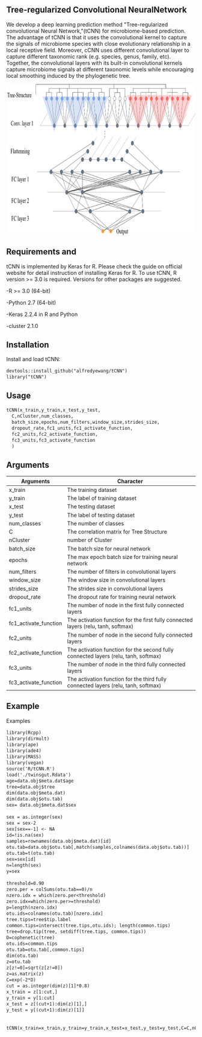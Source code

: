 ## Tree-regularized Convolutional NeuralNetwork
We develop a deep learning prediction method "Tree-regularized convolutional Neural Network,"(tCNN) for microbiome-based prediction. The advantage of tCNN is that it uses the convolutional kernel to capture the signals of microbiome species with close evolutionary relationship in a local receptive field. Moreover, cCNN uses different convolutional layer to capture different taxonomic rank (e.g. species, genus, family, etc). Together, the convolutional layers with its built-in convolutional kernels capture microbiome signals at different taxonomic levels while encouraging local smoothing induced by the phylogenetic tree.


<center>

<div align=center><img width="600" height="400" src="https://raw.githubusercontent.com/alfredyewang/tCNN/master/docs/Architecture.jpg"/></div>
</center>  

## Requirements and

tCNN is implemented by Keras for R. Please check the guide on official website for detail instruction of installing Keras for R. To use tCNN, R version >= 3.0 is required. Versions for other packages are suggested.

-R >= 3.0 (64-bit)

-Python 2.7 (64-bit)

-Keras 2.2.4 in R and Python

-cluster 2.1.0

## Installation
Install and load tCNN:
```
devtools::install_github("alfredyewang/tCNN")
library("tCNN")
```
## Usage

```
tCNN(x_train,y_train,x_test,y_test,
  C,nCluster,num_classes,
  batch_size,epochs,num_filters,window_size,strides_size,
  dropout_rate,fc1_units,fc1_activate_function,
  fc2_units,fc2_activate_function,
  fc3_units,fc3_activate_function
  )

```
## Arguments
| Arguments     | Character |
| ------------- | ------------- |
| x_train |The training dataset|
| y_train |The label of training dataset|
| x_test  |    The testing dataset|
| y_test      |The label of testing dataset|     
|num_classes     |The number of classes|
|C      | The correlation matrix for Tree Structure |
|nCluster | number of Cluster |
|batch_size | The batch size for neural network |
|epochs | The max epoch batch size for training  neural network |
|num_filters | The number of filters in convolutional layers |
|window_size | The window size in convolutional layers|
|strides_size | The strides size in convolutional layers |
|dropout_rate | The dropout rate for training  neural network
|fc1_units | The number of node in the first fully connected layers |
|fc1_activate_function | The activation function for the first fully connected layers (relu, tanh, softmax)|
|fc2_units | The number of node in the second fully connected layers |
|fc2_activate_function |The activation function for the second fully connected layers (relu, tanh, softmax)|
|fc3_units | The number of node in the third fully connected layers |
fc3_activate_function |The activation function for the third fully connected layers (relu, tanh, softmax)|
## Example

Examples
```
library(Rcpp)
library(dirmult)
library(ape)
library(ade4)
library(MASS)
library(vegan)
source('R/tCNN.R')
load('./twinsgut.Rdata')
age=data.obj$meta.dat$age
tree=data.obj$tree
dim(data.obj$meta.dat)
dim(data.obj$otu.tab)
sex= data.obj$meta.dat$sex

sex = as.integer(sex)
sex = sex-2
sex[sex==-1] <- NA
id=!is.na(sex)
samples=rownames(data.obj$meta.dat)[id]
otu.tab=data.obj$otu.tab[,match(samples,colnames(data.obj$otu.tab))]
otu.tab=t(otu.tab)
sex=sex[id]
n=length(sex)
y=sex

threshold=0.90
zero.per = colSums(otu.tab==0)/n
nzero.idx = which(zero.per<threshold)
zero.idx=which(zero.per>=threshold)
p=length(nzero.idx)
otu.ids=colnames(otu.tab)[nzero.idx]
tree.tips=tree$tip.label
common.tips=intersect(tree.tips,otu.ids); length(common.tips)
tree=drop.tip(tree, setdiff(tree.tips, common.tips))
D=cophenetic(tree)
otu.ids=common.tips
otu.tab=otu.tab[,common.tips]
dim(otu.tab)
z=otu.tab
z[z!=0]=sqrt(z[z!=0])
z=as.matrix(z)
C=exp(-2*D)
cut = as.integer(dim(z)[1]*0.8)
x_train = z[1:cut,]
y_train = y[1:cut]
x_test = z[(cut+1):dim(z)[1],]
y_test = y[(cut+1):dim(z)[1]]


tCNN(x_train=x_train,y_train=y_train,x_test=x_test,y_test=y_test,C=C,nCluster=20,num_classes=2,batch_size=16,epochs=20,num_filters=32,window_size=16,strides_size=8,dropout_rate=0.5,fc1_units=64,fc1_activate_function='relu',fc2_units=32,fc2_activate_function='relu',fc3_units=8,fc3_activate_function='relu')

```

